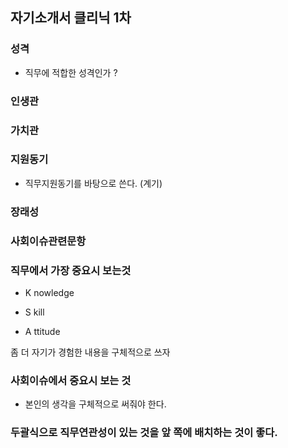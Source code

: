 ## 자기소개서 클리닉 1차



### 성격

- 직무에 적합한 성격인가 ?



### 인생관

### 가치관



### 지원동기

- 직무지원동기를 바탕으로 쓴다. (계기)



### 장래성

### 사회이슈관련문항





### 직무에서 가장 중요시 보는것

- K nowledge

- S kill

- A ttitude



좀 더 자기가 경험한 내용을 구체적으로 쓰자



### 사회이슈에서 중요시 보는 것

- 본인의 생각을 구체적으로 써줘야 한다.





### 두괄식으로 직무연관성이 있는 것을 앞 쪽에 배치하는 것이 좋다.

